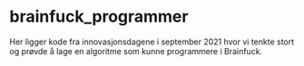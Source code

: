 # brainfuck_programmer
Her ligger kode fra innovasjonsdagene i september 2021 hvor vi tenkte stort og prøvde å lage en algoritme som kunne programmere i Brainfuck.
